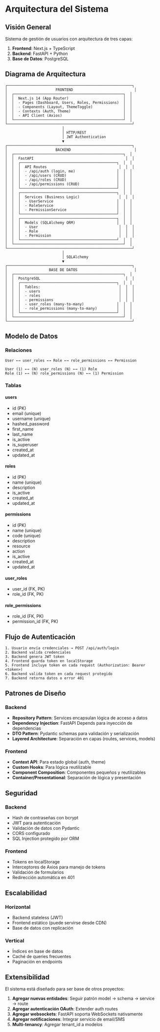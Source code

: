 # Arquitectura del Sistema

## Visión General

Sistema de gestión de usuarios con arquitectura de tres capas:

1. **Frontend**: Next.js + TypeScript
2. **Backend**: FastAPI + Python
3. **Base de Datos**: PostgreSQL

## Diagrama de Arquitectura

```
┌─────────────────────────────────────────────────────────┐
│                      FRONTEND                            │
│  ┌──────────────────────────────────────────────────┐  │
│  │  Next.js 14 (App Router)                         │  │
│  │  - Pages (Dashboard, Users, Roles, Permissions)  │  │
│  │  - Components (Layout, ThemeToggle)              │  │
│  │  - Contexts (Auth, Theme)                        │  │
│  │  - API Client (Axios)                            │  │
│  └──────────────────────────────────────────────────┘  │
└─────────────────────────────────────────────────────────┘
                          │
                          │ HTTP/REST
                          │ JWT Authentication
                          ▼
┌─────────────────────────────────────────────────────────┐
│                      BACKEND                             │
│  ┌──────────────────────────────────────────────────┐  │
│  │  FastAPI                                          │  │
│  │  ┌────────────────────────────────────────────┐  │  │
│  │  │  API Routes                                 │  │  │
│  │  │  - /api/auth (login, me)                   │  │  │
│  │  │  - /api/users (CRUD)                       │  │  │
│  │  │  - /api/roles (CRUD)                       │  │  │
│  │  │  - /api/permissions (CRUD)                 │  │  │
│  │  └────────────────────────────────────────────┘  │  │
│  │  ┌────────────────────────────────────────────┐  │  │
│  │  │  Services (Business Logic)                  │  │  │
│  │  │  - UserService                             │  │  │
│  │  │  - RoleService                             │  │  │
│  │  │  - PermissionService                       │  │  │
│  │  └────────────────────────────────────────────┘  │  │
│  │  ┌────────────────────────────────────────────┐  │  │
│  │  │  Models (SQLAlchemy ORM)                   │  │  │
│  │  │  - User                                     │  │  │
│  │  │  - Role                                     │  │  │
│  │  │  - Permission                               │  │  │
│  │  └────────────────────────────────────────────┘  │  │
│  └──────────────────────────────────────────────────┘  │
└─────────────────────────────────────────────────────────┘
                          │
                          │ SQLAlchemy
                          ▼
┌─────────────────────────────────────────────────────────┐
│                   BASE DE DATOS                          │
│  ┌──────────────────────────────────────────────────┐  │
│  │  PostgreSQL                                       │  │
│  │  ┌────────────────────────────────────────────┐  │  │
│  │  │  Tables:                                    │  │  │
│  │  │  - users                                    │  │  │
│  │  │  - roles                                    │  │  │
│  │  │  - permissions                              │  │  │
│  │  │  - user_roles (many-to-many)               │  │  │
│  │  │  - role_permissions (many-to-many)         │  │  │
│  │  └────────────────────────────────────────────┘  │  │
│  └──────────────────────────────────────────────────┘  │
└─────────────────────────────────────────────────────────┘
```

## Modelo de Datos

### Relaciones

```
User ←→ user_roles ←→ Role ←→ role_permissions ←→ Permission

User (1) ←→ (N) user_roles (N) ←→ (1) Role
Role (1) ←→ (N) role_permissions (N) ←→ (1) Permission
```

### Tablas

#### users
- id (PK)
- email (unique)
- username (unique)
- hashed_password
- first_name
- last_name
- is_active
- is_superuser
- created_at
- updated_at

#### roles
- id (PK)
- name (unique)
- description
- is_active
- created_at
- updated_at

#### permissions
- id (PK)
- name (unique)
- code (unique)
- description
- resource
- action
- is_active
- created_at
- updated_at

#### user_roles
- user_id (FK, PK)
- role_id (FK, PK)

#### role_permissions
- role_id (FK, PK)
- permission_id (FK, PK)

## Flujo de Autenticación

```
1. Usuario envía credenciales → POST /api/auth/login
2. Backend valida credenciales
3. Backend genera JWT token
4. Frontend guarda token en localStorage
5. Frontend incluye token en cada request (Authorization: Bearer <token>)
6. Backend valida token en cada request protegido
7. Backend retorna datos o error 401
```

## Patrones de Diseño

### Backend

- **Repository Pattern**: Services encapsulan lógica de acceso a datos
- **Dependency Injection**: FastAPI Depends para inyección de dependencias
- **DTO Pattern**: Pydantic schemas para validación y serialización
- **Layered Architecture**: Separación en capas (routes, services, models)

### Frontend

- **Context API**: Para estado global (auth, theme)
- **Custom Hooks**: Para lógica reutilizable
- **Component Composition**: Componentes pequeños y reutilizables
- **Container/Presentational**: Separación de lógica y presentación

## Seguridad

### Backend
- Hash de contraseñas con bcrypt
- JWT para autenticación
- Validación de datos con Pydantic
- CORS configurado
- SQL Injection protegido por ORM

### Frontend
- Tokens en localStorage
- Interceptores de Axios para manejo de tokens
- Validación de formularios
- Redirección automática en 401

## Escalabilidad

### Horizontal
- Backend stateless (JWT)
- Frontend estático (puede servirse desde CDN)
- Base de datos con replicación

### Vertical
- Índices en base de datos
- Caché de queries frecuentes
- Paginación en endpoints

## Extensibilidad

El sistema está diseñado para ser base de otros proyectos:

1. **Agregar nuevas entidades**: Seguir patrón model → schema → service → route
2. **Agregar autenticación OAuth**: Extender auth routes
3. **Agregar websockets**: FastAPI soporta WebSockets nativamente
4. **Agregar notificaciones**: Integrar servicio de email/SMS
5. **Multi-tenancy**: Agregar tenant_id a modelos
